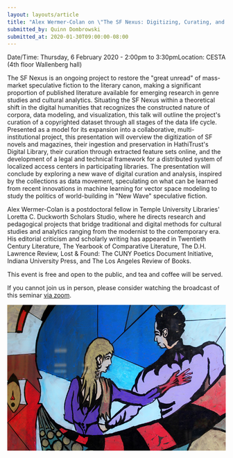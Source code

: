 ```yaml
---
layout: layouts/article
title: "Alex Wermer-Colan on \"The SF Nexus: Digitizing, Curating, and Modeling Mass-Market Speculative Fiction\""
submitted_by: Quinn Dombrowski
submitted_at: 2020-01-30T09:00:00-08:00
---
```



Date/Time: Thursday, 6 February 2020 - 2:00pm to 3:30pmLocation: CESTA (4th floor Wallenberg hall)

The SF Nexus is an ongoing project to restore the "great unread" of mass-market speculative fiction to the literary canon, making a significant proportion of published literature available for emerging research in genre studies and cultural analytics. Situating the SF Nexus within a theoretical shift in the digital humanities that recognizes the constructed nature of corpora, data modeling, and visualization, this talk will outline the project's curation of a copyrighted dataset through all stages of the data life cycle. Presented as a model for its expansion into a collaborative, multi-institutional project, this presentation will overview the digitization of SF novels and magazines, their ingestion and preservation in HathiTrust's Digital Library, their curation through extracted feature sets online, and the development of a legal and technical framework for a distributed system of localized access centers in participating libraries. The presentation will conclude by exploring a new wave of digital curation and analysis, inspired by the collections as data movement, speculating on what can be learned from recent innovations in machine learning for vector space modeling to study the politics of world-building in "New Wave" speculative fiction.


Alex Wermer-Colan is a postdoctoral fellow in Temple University Libraries' Loretta C. Duckworth Scholars Studio, where he directs research and pedagogical projects that bridge traditional and digital methods for cultural studies and analytics ranging from the modernist to the contemporary era. His editorial criticism and scholarly writing has appeared in Twentieth Century Literature, The Yearbook of Comparative Literature, The D.H. Lawrence Review, Lost & Found: The CUNY Poetics Document Initiative, Indiana University Press, and The Los Angeles Review of Books.


This event is free and open to the public, and tea and coffee will be served.


If you cannot join us in person, please consider watching the broadcast of this seminar [via zoom](https://stanford.zoom.us/j/137865411).




![](../post-images/7246589462_f76b4a467b_c.jpg)


